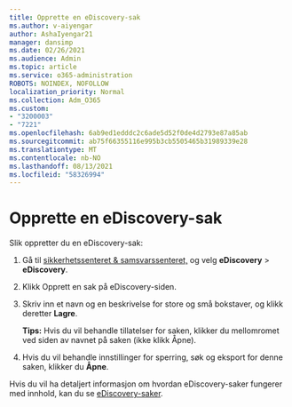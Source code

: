 ```yaml
---
title: Opprette en eDiscovery-sak
ms.author: v-aiyengar
author: AshaIyengar21
manager: dansimp
ms.date: 02/26/2021
ms.audience: Admin
ms.topic: article
ms.service: o365-administration
ROBOTS: NOINDEX, NOFOLLOW
localization_priority: Normal
ms.collection: Adm_O365
ms.custom:
- "3200003"
- "7221"
ms.openlocfilehash: 6ab9ed1edddc2c6ade5d52f0de4d2793e87a85ab
ms.sourcegitcommit: ab75f66355116e995b3cb5505465b31989339e28
ms.translationtype: MT
ms.contentlocale: nb-NO
ms.lasthandoff: 08/13/2021
ms.locfileid: "58326994"
---
```

# <a name="create-an-ediscovery-case"></a>Opprette en eDiscovery-sak

Slik oppretter du en eDiscovery-sak:

1. Gå til [sikkerhetssenteret & samsvarssenteret,](https://go.microsoft.com/fwlink/p/?linkid=2077143) og velg **eDiscovery**  >  **eDiscovery**.
1. Klikk Opprett en sak på eDiscovery-siden.
1. Skriv inn et navn og en beskrivelse for store og små bokstaver, og klikk deretter **Lagre**.
    
    **Tips:** Hvis du vil behandle tillatelser for saken, klikker du mellomromet ved siden av navnet på saken (ikke klikk Åpne).
1. Hvis du vil behandle innstillinger for sperring, søk og eksport for denne saken, klikker du **Åpne**.

Hvis du vil ha detaljert informasjon om hvordan eDiscovery-saker fungerer med innhold, kan du se [eDiscovery-saker](https://go.microsoft.com/fwlink/?linkid=2101589).
